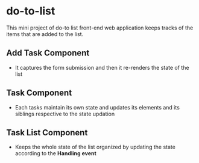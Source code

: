 # do-to-list
This mini project of do-to list front-end web application keeps tracks of the items that are added to the list.
## Add Task Component
- It captures the form submission and then it re-renders the state of the list
## Task Component
- Each tasks maintain its own state and updates its elements and its siblings respective to the state updation
## Task List Component
- Keeps the whole state of the list organized by updating the state according to the **Handling event**
